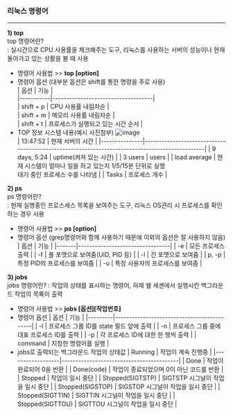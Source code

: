 ### 리눅스 명령어
---
**1) top**  
top 명령어란?  
: 실시간으로 CPU 사용률을 체크해주는 도구, 리눅스를 사용하는 서버의 성능이나 현재 돌아가고 있는 상활을 볼 때 사용   
- 명령어 사용법 >> **top [option]**
- 명령어 옵션 (대부분 옵션은 shift를 통한 명령을 주로 사용)   
  | 옵션      | 기능                               |  
  |-----------|------------------------------------|  
  | shift + p | CPU 사용률 내림차순                |  
  | shift + m | 메모리 사용률 내림차순             |  
  | shift + t | 프로세스가 실행되고 있는 시간 순서 |
- TOP 정보 시스템 내용(예시 사진첨부)
![image](https://user-images.githubusercontent.com/97009141/172032123-f9531f97-72eb-44a0-93b7-8720035b76fd.png)   
  | 13:47:52      | 현재 서버의 시간                                                                                |
  |---------------|------------------------------------------------------------------------------------------------|
  | 9 days, 5:24  | uptime(켜져 있는 시간)                                                                          |
  | 3 users       | users                                                                                           |
  | load average  | 현재 시스템이 얼마나 일을 하고 있는지 1/5/15분 단위로 실행<br>대기 중인 프로세스 수를 나타냄 |
  | Tasks         | 프로세스 개수                                                                                   |
  
**2) ps**   
ps 명령어란?   
: 현재 실행중인 프로스세스 목록을 보여주는 도구, 리눅스 OS관리 시 프로세스를 확인하는 경우 사용
- 명령어 사용법 >> **ps [option]**   
- 명령어 옵션 (grep명령어와 함께 사용하기 때문에 이외의 옵션은 잘 사용하지 않음)
  | 옵션  | 기능                            |
  |-------|---------------------------------|
  | -e    | 모든 프로세스 출력              |
  | -f    | 풀 포맷으로 보여줌(UID, PID 등) |
  | -l    | 긴 포맷으로 보여줌              |
  | p, -p | 특정 PID의 프로세스를 보여줌    |
  | -u    | 특정 사용자의 프로세스를 보여줌 |
  
**3) jobs**   
jobs 명령어란?
: 작업의 상태를 표시하는 명령어, 혀재 쉘 세셴에서 실행시킨 백그라운드 작업의 목룍이 출력   
- 명령어 사용법 >> **jobs [옵션][작업번호]**
- 명령어 옵션
  | 옵션    | 기능                                       |
  |---------|--------------------------------------------|
  | -l      | 프로세스 그룹 ID를 state 필드 앞에 출력    |
  | -n      | 프로세스 그룹 중에 대표 프로세스 ID를 출력 |
  | -p      | 각 프로세스 ID에 대한 한 행씩 출력         |
  | command | 지정한 명령어를 실행                       |
- jobs로 출력되는 백그라운드 작업의 상태값
  | Running          | 작업이 계속 진행중                       |
  |------------------|------------------------------------------|
  | Done             | 작업이 완료되어 0을 반환                 |
  | Done(code)       | 작업이 종료되었으며 0이 아닌 코드를 반환 |
  | Stopped          | 작업이 일시 중단                         |
  | Stopped(SIGTSTP) | SIGTSTP 시그널이 작업을 일시 중단        |
  | Stopped(SIGSTOP) | SIGSTOP 시그널이 작업을 일시 중단        |
  | Stopped(SIGTTIN) | SIGTTIN 시그널이 작업을 일시 중단        |
  | Stopped(SIGTTOU) | SIGTTOU 시그널이 작업을 일시 중단        |
